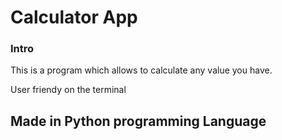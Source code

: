 # Calculator App

### Intro 

This is a program which allows to calculate any value you have.

User friendy on the terminal 

Made in Python programming Language
--------------------------------
